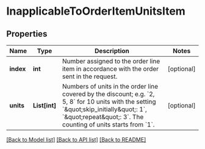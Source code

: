 # InapplicableToOrderItemUnitsItem


## Properties

Name | Type | Description | Notes
------------ | ------------- | ------------- | -------------
**index** | **int** | Number assigned to the order line item in accordance with the order sent in the request. | [optional] 
**units** | **List[int]** | Numbers of units in the order line covered by the discount; e.g. &#x60;2, 5, 8&#x60; for 10 units with the setting &#x60;\&quot;skip_initially\&quot;: 1&#x60;, &#x60;\&quot;repeat\&quot;: 3&#x60;. The counting of units starts from &#x60;1&#x60;. | [optional] 

[[Back to Model list]](../README.md#documentation-for-models) [[Back to API list]](../README.md#documentation-for-api-endpoints) [[Back to README]](../README.md)


